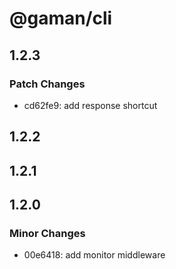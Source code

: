 # @gaman/cli

## 1.2.3

### Patch Changes

- cd62fe9: add response shortcut

## 1.2.2

## 1.2.1

## 1.2.0

### Minor Changes

- 00e6418: add monitor middleware
